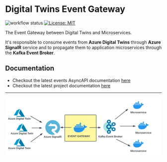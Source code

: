 # Digital Twins Event Gateway

![workflow status](https://github.com/smartoperatingblock/dt-event-gateway/actions/workflows/build-and-deploy.yml/badge.svg)
[![License: MIT](https://img.shields.io/badge/License-MIT-yellow.svg)](https://opensource.org/licenses/MIT)

The Event Gateway between Digital Twins and Microservices.

It's responsible to consume events from **Azure Digital Twins** through **Azure SignalR** service and to propagate them to application microservices through the **Kafka Event Broker**.

## Documentation
- Checkout the latest events AsyncAPI documentation [here](https://smartoperatingblock.github.io/dt-event-gateway/asyncapi)
- Checkout the latest project documentation [here](https://smartoperatingblock.github.io/dt-event-gateway/kdoc)

---

![](https://raw.githubusercontent.com/SmartOperatingBlock/documentation/main/imgs/dt-event-gateway-schema.svg)
